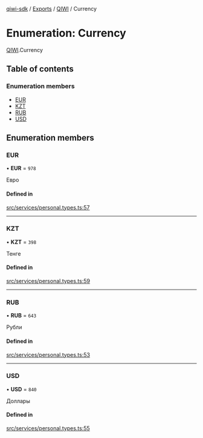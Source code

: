 [qiwi-sdk](../README.md) / [Exports](../modules.md) / [QIWI](../modules/QIWI.md) / Currency

# Enumeration: Currency

[QIWI](../modules/QIWI.md).Currency

## Table of contents

### Enumeration members

- [EUR](QIWI.Currency.md#eur)
- [KZT](QIWI.Currency.md#kzt)
- [RUB](QIWI.Currency.md#rub)
- [USD](QIWI.Currency.md#usd)

## Enumeration members

### EUR

• **EUR** = `978`

Евро

#### Defined in

[src/services/personal.types.ts:57](https://github.com/AlexXanderGrib/node-qiwi-sdk/blob/9138ec0/src/services/personal.types.ts#L57)

___

### KZT

• **KZT** = `398`

Тенге

#### Defined in

[src/services/personal.types.ts:59](https://github.com/AlexXanderGrib/node-qiwi-sdk/blob/9138ec0/src/services/personal.types.ts#L59)

___

### RUB

• **RUB** = `643`

Рубли

#### Defined in

[src/services/personal.types.ts:53](https://github.com/AlexXanderGrib/node-qiwi-sdk/blob/9138ec0/src/services/personal.types.ts#L53)

___

### USD

• **USD** = `840`

Доллары

#### Defined in

[src/services/personal.types.ts:55](https://github.com/AlexXanderGrib/node-qiwi-sdk/blob/9138ec0/src/services/personal.types.ts#L55)
